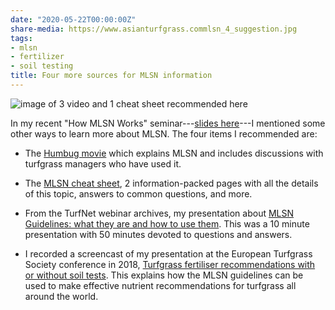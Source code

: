 ```yaml
---
date: "2020-05-22T00:00:00Z"
share-media: https://www.asianturfgrass.commlsn_4_suggestion.jpg
tags:
- mlsn
- fertilizer
- soil testing
title: Four more sources for MLSN information
---
```


![image of 3 video and 1 cheat sheet recommended here](mlsn_4_suggestion.jpg)

In my recent "How MLSN Works" seminar---[slides here](https://speakerdeck.com/micahwoods/how-mlsn-works)---I mentioned some other ways to learn more about MLSN. The four items I recommended are:

* The [Humbug movie](https://vimeo.com/micahwoods/humbug) which explains MLSN and includes discussions with turfgrass managers who have used it.

* The [MLSN cheat sheet](https://www.asianturfgrass.com/2018-02-03-new-mlsn-cheat-sheet/), 2 information-packed pages with all the details of this topic, answers to common questions, and more.

* From the TurfNet webinar archives, my presentation about [MLSN Guidelines: what they are and how to use them](https://www.turfnet.com/webinar_archives.html/mlsn-guidelines-what-they-are-and-how-to-use-them-r117/). This was a 10 minute presentation with 50 minutes devoted to questions and answers.

* I recorded a screencast of my presentation at the European Turfgrass Society conference in 2018, [Turfgrass fertiliser recommendations with or without soil tests](https://vimeo.com/micahwoods/ets18). This explains how the MLSN guidelines can be used to make effective nutrient recommendations for turfgrass all around the world.


